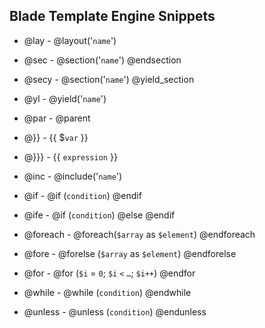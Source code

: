## Blade Template Engine Snippets

* @lay - @layout('`name`')
* @sec - @section('`name`') @endsection
* @secy - @section('`name`') @yield_section
* @yl - @yield('`name`')
* @par - @parent
* @}} - {{ $`var` }}
* @}}} - {{ `expression` }}
* @inc - @include('`name`')

* @if - @if (`condition`) @endif
* @ife - @if (`condition`) @else @endif
* @foreach - @foreach(`$array` as `$element`) @endforeach
* @fore - @forelse (`$array` as `$element`) @endforelse
* @for - @for (`$i` = `0`; `$i` `<` `…`; `$i++`) @endfor
* @while - @while (`condition`) @endwhile
* @unless - @unless (`condition`) @endunless
